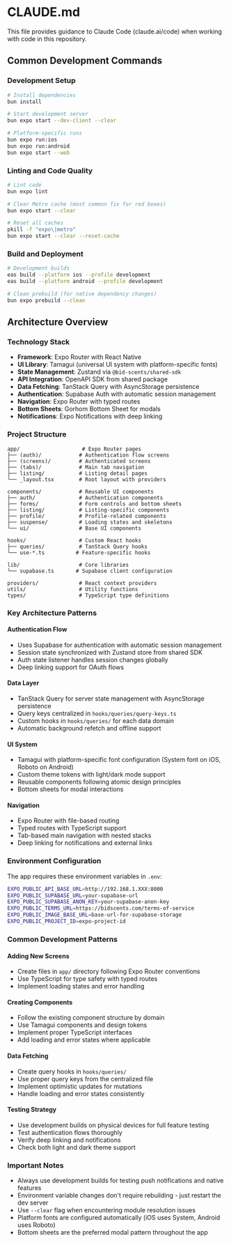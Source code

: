 # CLAUDE.md

This file provides guidance to Claude Code (claude.ai/code) when working with code in this repository.

## Common Development Commands

### Development Setup
```bash
# Install dependencies
bun install

# Start development server
bun expo start --dev-client --clear

# Platform-specific runs
bun expo run:ios
bun expo run:android
bun expo start --web
```

### Linting and Code Quality
```bash
# Lint code
bun expo lint

# Clear Metro cache (most common fix for red boxes)
bun expo start --clear

# Reset all caches
pkill -f "expo\|metro"
bun expo start --clear --reset-cache
```

### Build and Deployment
```bash
# Development builds
eas build --platform ios --profile development
eas build --platform android --profile development

# Clean prebuild (for native dependency changes)
bun expo prebuild --clean
```

## Architecture Overview

### Technology Stack
- **Framework**: Expo Router with React Native
- **UI Library**: Tamagui (universal UI system with platform-specific fonts)
- **State Management**: Zustand via `@bid-scents/shared-sdk`
- **API Integration**: OpenAPI SDK from shared package
- **Data Fetching**: TanStack Query with AsyncStorage persistence
- **Authentication**: Supabase Auth with automatic session management
- **Navigation**: Expo Router with typed routes
- **Bottom Sheets**: Gorhom Bottom Sheet for modals
- **Notifications**: Expo Notifications with deep linking

### Project Structure
```
app/                    # Expo Router pages
├── (auth)/            # Authentication flow screens  
├── (screens)/         # Authenticated screens
├── (tabs)/            # Main tab navigation
├── listing/           # Listing detail pages
└── _layout.tsx        # Root layout with providers

components/            # Reusable UI components
├── auth/              # Authentication components
├── forms/             # Form controls and bottom sheets
├── listing/           # Listing-specific components
├── profile/           # Profile-related components
├── suspense/          # Loading states and skeletons
└── ui/                # Base UI components

hooks/                 # Custom React hooks
├── queries/           # TanStack Query hooks
└── use-*.ts          # Feature-specific hooks

lib/                   # Core libraries
└── supabase.ts       # Supabase client configuration

providers/             # React context providers
utils/                 # Utility functions
types/                 # TypeScript type definitions
```

### Key Architecture Patterns

#### Authentication Flow
- Uses Supabase for authentication with automatic session management
- Session state synchronized with Zustand store from shared SDK
- Auth state listener handles session changes globally
- Deep linking support for OAuth flows

#### Data Layer
- TanStack Query for server state management with AsyncStorage persistence
- Query keys centralized in `hooks/queries/query-keys.ts`
- Custom hooks in `hooks/queries/` for each data domain
- Automatic background refetch and offline support

#### UI System
- Tamagui with platform-specific font configuration (System font on iOS, Roboto on Android)  
- Custom theme tokens with light/dark mode support
- Reusable components following atomic design principles
- Bottom sheets for modal interactions

#### Navigation
- Expo Router with file-based routing
- Typed routes with TypeScript support
- Tab-based main navigation with nested stacks
- Deep linking for notifications and external links

### Environment Configuration

The app requires these environment variables in `.env`:
```bash
EXPO_PUBLIC_API_BASE_URL=http://192.168.1.XXX:8000
EXPO_PUBLIC_SUPABASE_URL=your-supabase-url
EXPO_PUBLIC_SUPABASE_ANON_KEY=your-supabase-anon-key
EXPO_PUBLIC_TERMS_URL=https://bidscents.com/terms-of-service
EXPO_PUBLIC_IMAGE_BASE_URL=base-url-for-supabase-storage
EXPO_PUBLIC_PROJECT_ID=expo-project-id
```

### Common Development Patterns

#### Adding New Screens
- Create files in `app/` directory following Expo Router conventions
- Use TypeScript for type safety with typed routes
- Implement loading states and error handling

#### Creating Components
- Follow the existing component structure by domain
- Use Tamagui components and design tokens
- Implement proper TypeScript interfaces
- Add loading and error states where applicable

#### Data Fetching
- Create query hooks in `hooks/queries/` 
- Use proper query keys from the centralized file
- Implement optimistic updates for mutations
- Handle loading and error states consistently

#### Testing Strategy
- Use development builds on physical devices for full feature testing
- Test authentication flows thoroughly
- Verify deep linking and notifications
- Check both light and dark theme support

### Important Notes
- Always use development builds for testing push notifications and native features
- Environment variable changes don't require rebuilding - just restart the dev server
- Use `--clear` flag when encountering module resolution issues
- Platform fonts are configured automatically (iOS uses System, Android uses Roboto)
- Bottom sheets are the preferred modal pattern throughout the app